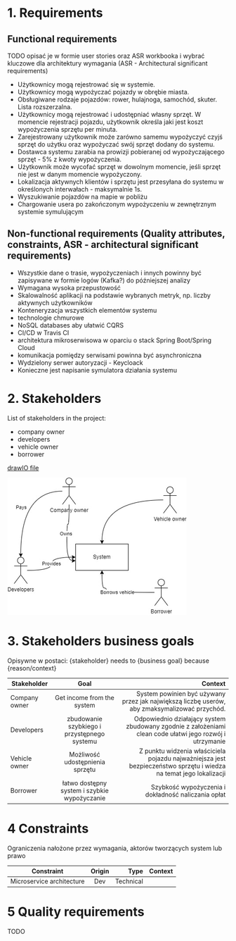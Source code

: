 # 1. Requirements

## Functional requirements
 TODO opisać je w formie user stories oraz ASR workbooka i wybrać kluczowe dla architektury wymagania (ASR - Architectural significant requirements)
- Użytkownicy mogą rejestrować się w systemie.
- Użytkownicy mogą wypożyczać pojazdy w obrębie miasta.
- Obsługiwane rodzaje pojazdów: rower, hulajnoga, samochód, skuter. Lista rozszerzalna.
- Użytkownicy mogą rejestrować i udostępniać własny sprzęt. W momencie rejestracji pojazdu, użytkownik określa jaki jest koszt
  wypożyczenia sprzętu per minuta.
- Zarejestrowany użytkownik może zarówno samemu wypożyczyć czyjś sprzęt do użytku oraz wypożyczać swój sprzęt dodany do
  systemu.
- Dostawca systemu zarabia na prowizji pobieranej od wypożyczającego sprzęt - 5% z kwoty wypożyczenia.
- Użytkownik może wycofać sprzęt w dowolnym momencie, jeśli sprzęt nie jest w danym momencie wypożyczony.
- Lokalizacja aktywnych klientów i sprzętu jest przesyłana do systemu w określonych interwałach - maksymalnie 1s.
- Wyszukiwanie pojazdów na mapie w pobliżu
- Chargowanie usera po zakończonym wypożyczeniu w zewnętrznym systemie symulującym 
  
## Non-functional requirements (Quality attributes, constraints, ASR - architectural significant requirements)

- Wszystkie dane o trasie, wypożyczeniach i innych powinny być zapisywane w formie logów (Kafka?) do późniejszej analizy
- Wymagana wysoka przepustowość
- Skalowalność aplikacji na podstawie wybranych metryk, np. liczby aktywnych użytkowników
- Konteneryzacja wszystkich elementów systemu
- technologie chmurowe
- NoSQL databases aby ułatwić CQRS
- CI/CD w Travis CI
- architektura mikroserwisowa w oparciu o stack Spring Boot/Spring Cloud
- komunikacja pomiędzy serwisami powinna być asynchroniczna
- Wydzielony serwer autoryzacji - Keycloack
- Konieczne jest napisanie symulatora działania systemu

# 2. Stakeholders

List of stakeholders in the project:
- company owner
- developers
- vehicle owner
- borrower
<p>

[drawIO file](./stakeholders.drawio)
<br />

![](stakeholders.jpg)

# 3. Stakeholders business goals

<p>Opisywne w postaci: {stakeholder} needs to {business goal} because {reason/context}</p>

| Stakeholder   |                     Goal                     |                                                                                                            Context |
|---------------|:--------------------------------------------:|-------------------------------------------------------------------------------------------------------------------:|
| Company owner |          Get income from the system          |                System powinien być używany przez jak największą liczbę userów, aby zmaksymalizować przychód. <br/> |
| Developers    | zbudowanie szybkiego i przystępnego systemu  |           Odpowiednio działający system zbudowany zgodnie z założeniami clean code ułatwi jego rozwój i utrzymanie |
| Vehicle owner |       Możliwość udostępnienia sprzętu        | Z punktu widzenia właściciela pojazdu najważniejsza jest bezpieczeństwo sprzętu i wiedza na temat jego lokalizacji |
| Borrower      | łatwo dostępny system i szybkie wypożyczanie |                                                                Szybkość wypożyczenia i dokładność naliczania opłat |


# 4 Constraints

Ograniczenia nałożone przez wymagania, aktorów tworzących system lub prawo

| Constraint                | Origin |      Type | Context |
|---------------------------|:------:|----------:|--------:|
| Microservice architecture |  Dev   | Technical ||

# 5 Quality requirements

TODO

